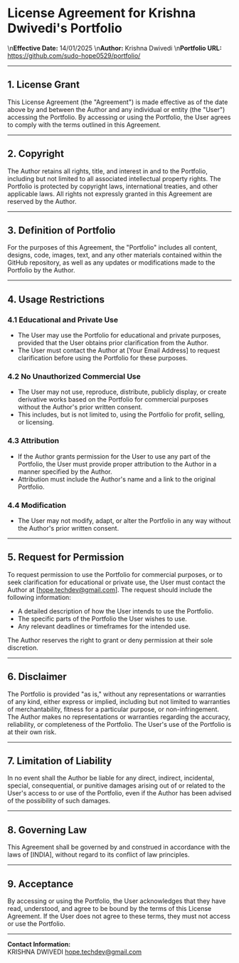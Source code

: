 # License Agreement for Krishna Dwivedi's Portfolio

\n**Effective Date:**  14/01/2025
\n**Author:** Krishna Dwivedi
\n**Portfolio URL:** https://github.com/sudo-hope0529/portfolio/

---

## 1. License Grant

This License Agreement (the "Agreement") is made effective as of the date above by and between the Author and any individual or entity (the "User") accessing the Portfolio. By accessing or using the Portfolio, the User agrees to comply with the terms outlined in this Agreement.

---

## 2. Copyright

The Author retains all rights, title, and interest in and to the Portfolio, including but not limited to all associated intellectual property rights. The Portfolio is protected by copyright laws, international treaties, and other applicable laws. All rights not expressly granted in this Agreement are reserved by the Author.

---

## 3. Definition of Portfolio

For the purposes of this Agreement, the "Portfolio" includes all content, designs, code, images, text, and any other materials contained within the GitHub repository, as well as any updates or modifications made to the Portfolio by the Author.

---

## 4. Usage Restrictions

### 4.1 Educational and Private Use
- The User may use the Portfolio for educational and private purposes, provided that the User obtains prior clarification from the Author. 
- The User must contact the Author at [Your Email Address] to request clarification before using the Portfolio for these purposes.

### 4.2 No Unauthorized Commercial Use
- The User may not use, reproduce, distribute, publicly display, or create derivative works based on the Portfolio for commercial purposes without the Author's prior written consent. 
- This includes, but is not limited to, using the Portfolio for profit, selling, or licensing.

### 4.3 Attribution
- If the Author grants permission for the User to use any part of the Portfolio, the User must provide proper attribution to the Author in a manner specified by the Author. 
- Attribution must include the Author's name and a link to the original Portfolio.

### 4.4 Modification
- The User may not modify, adapt, or alter the Portfolio in any way without the Author's prior written consent.

---

## 5. Request for Permission

To request permission to use the Portfolio for commercial purposes, or to seek clarification for educational or private use, the User must contact the Author at [hope.techdev@gmail.com]. The request should include the following information:
- A detailed description of how the User intends to use the Portfolio.
- The specific parts of the Portfolio the User wishes to use.
- Any relevant deadlines or timeframes for the intended use.

The Author reserves the right to grant or deny permission at their sole discretion.

---

## 6. Disclaimer

The Portfolio is provided "as is," without any representations or warranties of any kind, either express or implied, including but not limited to warranties of merchantability, fitness for a particular purpose, or non-infringement. The Author makes no representations or warranties regarding the accuracy, reliability, or completeness of the Portfolio. The User's use of the Portfolio is at their own risk.

---

## 7. Limitation of Liability

In no event shall the Author be liable for any direct, indirect, incidental, special, consequential, or punitive damages arising out of or related to the User's access to or use of the Portfolio, even if the Author has been advised of the possibility of such damages.

---

## 8. Governing Law

This Agreement shall be governed by and construed in accordance with the laws of [INDIA], without regard to its conflict of law principles.

---

## 9. Acceptance

By accessing or using the Portfolio, the User acknowledges that they have read, understood, and agree to be bound by the terms of this License Agreement. If the User does not agree to these terms, they must not access or use the Portfolio.

---

**Contact Information:**  
KRISHNA DWIVEDI 
hope.techdev@gmail.com
